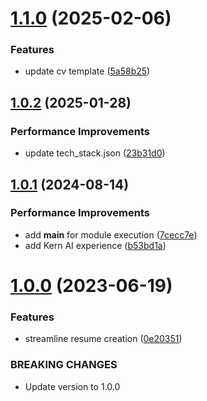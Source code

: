 # [1.1.0](https://github.com/andhrelja/resume-builder/compare/v1.0.2...v1.1.0) (2025-02-06)


### Features

* update cv template ([5a58b25](https://github.com/andhrelja/resume-builder/commit/5a58b25190f0cb06bd044db187d9d068dd1fd77d))



## [1.0.2](https://github.com/andhrelja/resume-builder/compare/v1.0.1...v1.0.2) (2025-01-28)


### Performance Improvements

* update tech_stack.json ([23b31d0](https://github.com/andhrelja/resume-builder/commit/23b31d091e323b40d9fa6dbc3e593ed4623be371))



## [1.0.1](https://github.com/andhrelja/resume-builder/compare/v1.0.0...v1.0.1) (2024-08-14)


### Performance Improvements

* add __main__ for module execution ([7cecc7e](https://github.com/andhrelja/resume-builder/commit/7cecc7eb708cfa541b73da979b8676914531be11))
* add Kern AI experience ([b53bd1a](https://github.com/andhrelja/resume-builder/commit/b53bd1a1365aab86307c9d8dbdeccddbb6568f05))



# [1.0.0](https://github.com/andhrelja/resume-builder/compare/0e20351f6f1471571cee9250bdbbc3184c932f07...v1.0.0) (2023-06-19)


### Features

* streamline resume creation ([0e20351](https://github.com/andhrelja/resume-builder/commit/0e20351f6f1471571cee9250bdbbc3184c932f07))


### BREAKING CHANGES

* Update version to 1.0.0



